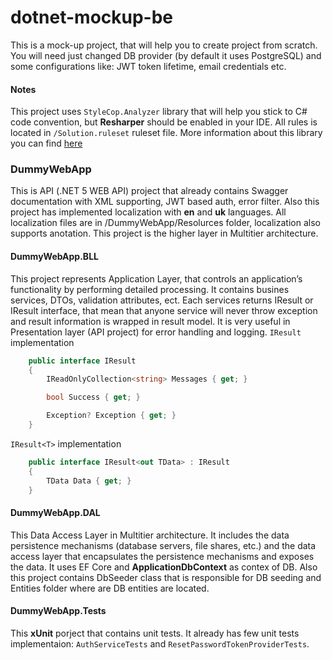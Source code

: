 # dotnet-mockup-be

This is a mock-up project, that will help you to create project from scratch. You will need just changed DB provider (by default it uses PostgreSQL) and some configurations like: JWT token lifetime, email credentials etc.
#### Notes
This project uses `StyleCop.Analyzer` library that will help you stick to C# code convention, but **Resharper** should be enabled in your IDE. All rules is located in `/Solution.ruleset` ruleset file.
More information about this library you can find [here](https://github.com/DotNetAnalyzers/StyleCopAnalyzers "here")
### DummyWebApp
This is API (.NET 5 WEB API) project that already contains Swagger documentation with XML supporting, JWT based auth, error filter. Also this project has implemented localization with **en** and **uk** languages. All localization files are in /DummyWebApp/Resolurces folder, localization also supports anotation. This project is the higher layer in Multitier architecture.

#### DummyWebApp.BLL
This project represents Application Layer, that controls an application’s functionality by performing detailed processing. It contains busines services, DTOs, validation attributes, ect. Each services returns IResult or IResult<T> interface, that mean that anyone service will never throw exception and result information is wrapped in result model. It is very useful in Presentation layer (API project) for error handling and logging. 
`IResult` implementation
```csharp
    public interface IResult
    {
        IReadOnlyCollection<string> Messages { get; }

        bool Success { get; }

        Exception? Exception { get; }
    }
```

`IResult<T>` implementation
```csharp
    public interface IResult<out TData> : IResult
    {
        TData Data { get; }
    }
```

#### DummyWebApp.DAL
This Data Access Layer in Multitier architecture. It includes the data persistence mechanisms (database servers, file shares, etc.) and the data access layer that encapsulates the persistence mechanisms and exposes the data. It uses EF Core and **ApplicationDbContext** as contex of DB. Also this project contains DbSeeder class that is responsible for DB seeding and Entities folder where are DB entities are located.

#### DummyWebApp.Tests
This **xUnit** porject that contains unit tests. It already has few unit tests implementaion: `AuthServiceTests` and `ResetPasswordTokenProviderTests`.
